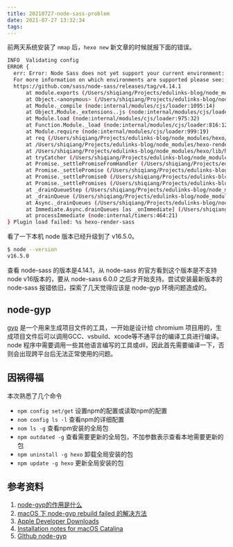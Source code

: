 ```yaml
---
title: 20210727-node-sass-problem
date: 2021-07-27 13:32:34
tags:
---
```


前两天系统安装了 `nmap` 后，`hexo new` 新文章的时候就报下面的错误。

```sh
INFO  Validating config
ERROR {
  err: Error: Node Sass does not yet support your current environment: OS X 64-bit with Unsupported runtime (93)
  For more information on which environments are supported please see:
  https://github.com/sass/node-sass/releases/tag/v4.14.1
      at module.exports (/Users/shiqiang/Projects/edulinks-blog/node_modules/node-sass/lib/binding.js:13:13)
      at Object.<anonymous> (/Users/shiqiang/Projects/edulinks-blog/node_modules/node-sass/lib/index.js:14:35)
      at Module._compile (node:internal/modules/cjs/loader:1095:14)
      at Object.Module._extensions..js (node:internal/modules/cjs/loader:1124:10)
      at Module.load (node:internal/modules/cjs/loader:975:32)
      at Function.Module._load (node:internal/modules/cjs/loader:816:12)
      at Module.require (node:internal/modules/cjs/loader:999:19)
      at req (/Users/shiqiang/Projects/edulinks-blog/node_modules/hexo/lib/hexo/index.js:292:23)
      at /Users/shiqiang/Projects/edulinks-blog/node_modules/hexo-render-sass/dist/index.js:10:35
      at /Users/shiqiang/Projects/edulinks-blog/node_modules/hexo/lib/hexo/index.js:305:14
      at tryCatcher (/Users/shiqiang/Projects/edulinks-blog/node_modules/bluebird/js/release/util.js:16:23)
      at Promise._settlePromiseFromHandler (/Users/shiqiang/Projects/edulinks-blog/node_modules/bluebird/js/release/promise.js:547:31)
      at Promise._settlePromise (/Users/shiqiang/Projects/edulinks-blog/node_modules/bluebird/js/release/promise.js:604:18)
      at Promise._settlePromise0 (/Users/shiqiang/Projects/edulinks-blog/node_modules/bluebird/js/release/promise.js:649:10)
      at Promise._settlePromises (/Users/shiqiang/Projects/edulinks-blog/node_modules/bluebird/js/release/promise.js:729:18)
      at _drainQueueStep (/Users/shiqiang/Projects/edulinks-blog/node_modules/bluebird/js/release/async.js:93:12)
      at _drainQueue (/Users/shiqiang/Projects/edulinks-blog/node_modules/bluebird/js/release/async.js:86:9)
      at Async._drainQueues (/Users/shiqiang/Projects/edulinks-blog/node_modules/bluebird/js/release/async.js:102:5)
      at Immediate.Async.drainQueues [as _onImmediate] (/Users/shiqiang/Projects/edulinks-blog/node_modules/bluebird/js/release/async.js:15:14)
      at processImmediate (node:internal/timers:464:21)
} Plugin load failed: %s hexo-render-sass
```

看了一下本机 node 版本已经升级到了 v16.5.0。

```sh
$ node --version              
v16.5.0
```

查看 node-sass 的版本是4.14.1，从 node-sass 的官方看到这个版本是不支持 node v16版本的，要从 node-sass 6.0.0 之后才开始支持。尝试安装最新版本的 node-sass 报错依旧，探索了几天觉得应该是 node-gyp 环境问题造成的。

## node-gyp

[gyp](https://gyp.gsrc.io/index.md) 是一个用来生成项目文件的工具，一开始是设计给 chromium 项目用的，生成项目文件后可以调用GCC、vsbuild、xcode等不通平台的编译工具进行编译。node 程序中需要调用一些其他语言编写的工具或dll，因此首先需要编译一下，否则会出现跨平台后无法正常使用的问题。

## 因祸得福

本次熟悉了几个命令

* `npm config set/get` 设置npm的配置或读取npm的配置
* `nom config ls -l` 查看npm的详细配置
* `nom ls -g` 查看npm安装的全局包
* `npm outdated -g` 查看需要更新的全局包，不加参数表示查看本地需要更新的包
* `npm uninstall -g hexo` 卸载全局安装的包
* `npm update -g hexo` 更新全局安装的包 

## 参考资料

1. [node-gyp的作用是什么](https://www.zhihu.com/question/36291768)
2. [macOS 下 node-gyp rebuild failed 的解决方法](https://www.jianshu.com/p/c16c4b6212b9)
3. [Apple Developer Downloads](https://developer.apple.com/download/all/?q=xcode)
4. [Installation notes for macOS Catalina](https://github.com/nodejs/node-gyp/blob/master/macOS_Catalina.md)
5. [GIthub node-gyp](https://github.com/nodejs/node-gyp#readme)

